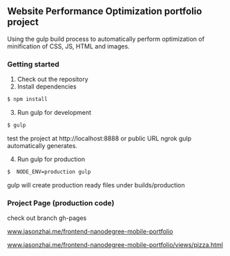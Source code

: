 ## Website Performance Optimization portfolio project

Using the gulp build process to automatically perform optimization of minification of CSS, JS, HTML and images.

### Getting started

1. Check out the repository
2. Install dependencies

  ```bash
  $ npm install
  ```

3. Run gulp for development

  ``` bash
  $ gulp
  ```
test the project at http://localhost:8888 or public URL ngrok gulp automatically generates.

4. Run gulp for production

  ``` bash
  $  NODE_ENV=production gulp
  ```
gulp will create production ready files under builds/production

### Project Page (production code)
check out branch gh-pages

www.jasonzhai.me/frontend-nanodegree-mobile-portfolio

www.jasonzhai.me/frontend-nanodegree-mobile-portfolio/views/pizza.html
